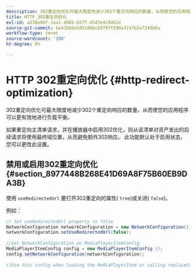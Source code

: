 ```yaml
---
description: 302重定向优化可最大限度地减少302个重定向响应的数量，从而使您的应用程序可以更有效地进行负载平衡。
title: HTTP 302重定向优化
exl-id: a238e90f-3aa1-486b-b57f-d543e4c94b2e
source-git-commit: be43bbbd1051886c8979ff590a3197b2a7249b6a
workflow-type: tm+mt
source-wordcount: '100'
ht-degree: 0%

---
```


# HTTP 302重定向优化 {#http-redirect-optimization}

302重定向优化可最大限度地减少302个重定向响应的数量，从而使您的应用程序可以更有效地进行负载平衡。

如果重定向主清单请求，并在播放器中启用302优化，则从该清单对资产发出的后续请求将使用最终域位置，从而避免额外302响应。 此功能默认处于启用状态，您可以更改此设置。

## 禁用或启用302重定向优化 {#section_8977448B268E41D69A8F75B60EB9DA3B}

使用 `useRedirectedUrl` 要打开302重定向的属性( `true`)或关闭( `false`)。

<!--<a id="example_888749F70C8A43279D06A29BD68E7E4D"></a>-->

例如：

```java
// Set useRedirectedUrl property to false 
NetworkConfiguration networkConfiguration = new NetworkConfiguration(); 
networkConfiguration.setUseRedirectedUrl(false); 
 
//Set NetworkConfiguration on MediaPlayerItemConfig 
MediaPlayerItemConfig config = new MediaPlayerItemConfig (); 
config.setNetworkConfiguration(networkConfiguration); 
 
//Use this config when loading the MediaPlayerItem or calling replaceCurrentResource
```
